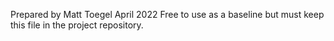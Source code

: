 Prepared by Matt Toegel April 2022
Free to use as a baseline but must keep this file in the project repository.
